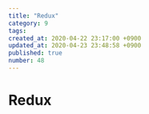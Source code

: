 ```yaml
---
title: "Redux"
category: 9
tags: 
created_at: 2020-04-22 23:17:00 +0900
updated_at: 2020-04-23 23:48:58 +0900
published: true
number: 48
---
```


# Redux
